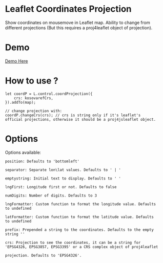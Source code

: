 # Leaflet Coordinates Projection

Show coordinates on mousemove in Leaflet map. Ability to change from different projections (But this requires a proj4leaflet object of projection).


# Demo
<a href="http://edihasaj.github.io/leaflet-coord-projection/">Demo Here</a> 


# How to use ?
```
let coordP = L.control.coordProjection({
    crs: kosovarefCrs,
}).addTo(map);

// change projection with:
coordP.changeCrs(crs); // crs is string only if it's leaflet's official projections, otherwise it should be a proj4jsleaflet object.
```

# Options


Options available:

    position: Defaults to 'bottomleft'

    separator: Separate lon\lat values. Defaults to ' | '

    emptystring: Initial text to display. Defaults to ' '

    lngFirst: Longitude first or not. Defaults to false

    numDigits: Number of digits. Defaults to 3

    lngFormatter: Custom function to format the longitude value. Defaults to undefined

    latFormatter: Custom function to format the latitude value. Defaults to undefined

    prefix: Prepended a string to the coordinates. Defaults to the empty string ''

    crs: Projection to see the coordinates, it can be a string for 'EPSG4326, EPSG3857, EPSG3395' or a CRS complex object of proj4leaflet

    projection. Defaults to 'EPSG4326'.
